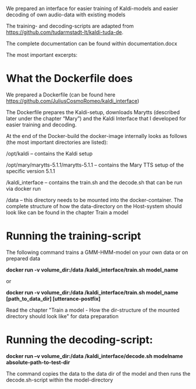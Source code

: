 We prepared an interface for easier training of Kaldi-models and easier decoding of own audio-data with existing models 

The training- and decoding-scripts are adapted from https://github.com/tudarmstadt-lt/kaldi-tuda-de.

The complete documentation can be found within documentation.docx

The most important excerpts:

# What the Dockerfile does
We prepared a Dockerfile (can be found here https://github.com/JuliusCosmoRomeo/kaldi_interface)

The Dockerfile prepares the Kaldi-setup, downloads Marytts (described later under the chapter “Mary”) and the Kaldi Interface that I developed for easier training and decoding.

At the end of the Docker-build the docker-image internally looks as follows (the most important directories are listed): 

/opt/kaldi – contains the Kaldi setup

/opt/mary/marytts-5.1.1/marytts-5.1.1 – contains the Mary TTS setup of the specific version 5.1.1 

/kaldi_interface – contains the train.sh and the decode.sh that can be run via docker run

/data – this directory needs to be mounted into the docker-container. The complete structure of how the data-directory on the Host-system should look like can be found in the chapter Train a model

# Running the training-script
The following command trains a GMM-HMM-model on your own data or on prepared data

**docker run -v volume_dir:/data /kaldi_interface/train.sh model_name**

or

**docker run -v volume_dir:/data /kaldi_interface/train.sh model_name [path_to_data_dir] [utterance-postfix]**

Read the chapter "Train a model - How the dir-structure of the mounted directory should look like" for data preparation

# Running the decoding-script:
**docker run –v volume_dir:/data /kaldi_interface/decode.sh modelname absolute-path-to-test-dir**

The command copies the data to the data dir of the model and then runs the decode.sh-script within the model-directory 
